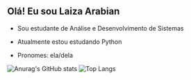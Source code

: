 ## Olá! Eu sou Laiza Arabian

- Sou estudante de Análise e Desenvolvimento de Sistemas

- Atualmente estou estudando Python

- Pronomes: ela/dela

![Anurag's GitHub stats](https://github-readme-stats.vercel.app/api?username=LaizaArabian&rank_icon=github&theme=midnight-purple&hide=prs,contribs)
![Top Langs](https://github-readme-stats.vercel.app/api/top-langs/?username=LaizaArabian&layout=compact&hide=nix&theme=midnight-purple)
